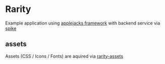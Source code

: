# Rarity

Example application using [applejacks framework](/johnCision/applejacks) with backend service via [spike](/johnCision/spike)


## assets

Assets (CSS / Icons / Fonts) are aquired via [rarity-assets](/johnCision/rarity-assets) 
